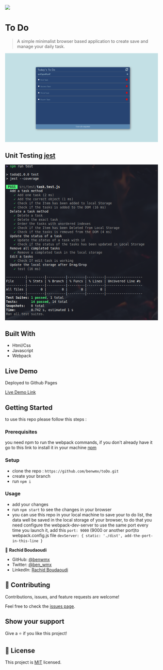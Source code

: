 
![](https://img.shields.io/badge/Microverse-blueviolet)

# To Do

> A simple minimalist browser based application to create save and manage your daily task.

![screenshot](./img/preview.png)

## Unit Testing [jest](https://jestjs.io/)

![](./img/test.png)

## Built With

- Html/Css
- Javascript
- Webpack

## Live Demo
Deployed to Github Pages

[Live Demo Link](https://benwmx.github.io/toDo/)

## Getting Started

to use this repo please follow this steps : 

### Prerequisites
you need npm to run the webpack commands, if you don't already have it go to this link to install it in your machine [npm](https://docs.npmjs.com/downloading-and-installing-node-js-and-npm)
### Setup

- clone the repo : `https://github.com/benwmx/toDo.git`
- create your branch
- run `npm i`
### Usage
- add your changes
- run `npm start` to see the changes in your browser
- you can use this repo in your local machine to save your to do list, the data well be saved in the local storage of your browser, to do that you need configure the webpack-dev-server to use the same port every time you launch it, add this `port: 9000` (9000 or another port)to webpack.config.js file
 `devServer: { static: './dist',
    add-the-port-in-this-line
 }`

👤 **Rachid Boudaoudi**

- GitHub: [@benwmx](https://github.com/benwmx)
- Twitter: [@ben_wmx](https://twitter.com/ben_wmx)
- LinkedIn: [Rachid Boudaoudi](https://www.linkedin.com/in/rachid-boudaoudi-1621a0183/)
## 🤝 Contributing

Contributions, issues, and feature requests are welcome!

Feel free to check the [issues page](../../issues/).

## Show your support

Give a ⭐️ if you like this project!

## 📝 License

This project is [MIT](./MIT.md) licensed.
